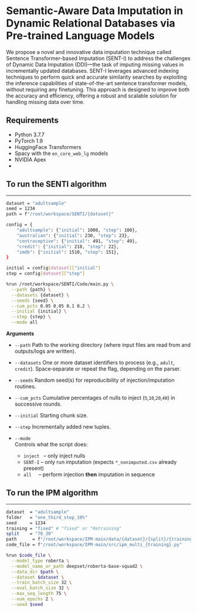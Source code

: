 # Semantic-Aware Data Imputation in Dynamic Relational Databases via Pre-trained Language Models

We propose a novel and innovative data imputation technique called Sentence Transformer-based Imputation (SENT-I) to address the challenges of Dynamic Data Imputation (DDI)—the task of imputing missing values in incrementally updated databases. SENT-I leverages advanced indexing techniques to perform quick and accurate similarity searches by exploiting the inference capabilities of state-of-the-art sentence transformer models, without requiring any finetuning. This approach is designed to improve both the accuracy and efficiency, offering a robust and scalable solution for handling missing data over time.


## Requirements

* Python 3.7.7
* PyTorch 1.9
* HuggingFace Transformers
* Spacy with the ``en_core_web_lg`` models
* NVIDIA Apex
* 
## To run the SENTI algorithm
____________________________________________________________________
```bash
dataset = "adultsample"
seed = 1234
path = f"/root/workspace/SENTI/{dataset}"

config = {
    "adultsample": {"initial": 1000, "step": 100},
    "australian": {"initial": 230, "step": 23},
    "contraceptive": {"initial": 491, "step": 49},
    "credit": {"initial": 218, "step": 22},
    "imdb": {"initial": 1510, "step": 151},
}

initial = config[dataset]["initial"]
step = config[dataset]["step"]

%run /root/workspace/SENTI/Code/main.py \
  --path {path} \
  --datasets {dataset} \
  --seeds {seed} \
  --cum_pcts 0.05 0.05 0.1 0.2 \
  --initial {initial} \
  --step {step} \
  --mode all
```
**Arguments**

- `--path`  Path to the working directory (where input files are read from and outputs/logs are written).

- `--datasets`  One or more dataset identifiers to process (e.g., `adult`, `credit`). Space‑separate or repeat the flag, depending on the parser.

- `--seeds`  Random seed(s) for reproducibility of injection/imputation routines.

- `--cum_pcts`  Cumulative percentages of nulls to inject (`5`,`10`,`20`,`40`) in successive rounds.

- `--initial` Starting chunk size.

- `--step`  Incrementally added new tuples.

- `--mode`  
  Controls what the script does:  
  - `inject`   – only inject nulls  
  - `SENT-I` – only run imputation (expects `*_nonimputed.csv` already present)  
  - `all`     – perform injection **then** imputation in sequence

## To run the IPM algorithm
____________________________________________________________________
```bash
dataset  = "adultsample"
folder   = "one_third_step_10%"
seed     = 1234
training = "fixed" # "fixed" or "Retraining"
split    = "70_30"
path      = f"/root/workspace/IPM-main/data/{dataset}/{split}/{training}_{folder}"
code_file = f"/root/workspace/IPM-main/src/ipm_multi_{training}.py"

%run $code_file \
  --model_type roberta \
  --model_name_or_path deepset/roberta-base-squad2 \
  --data_dir $path \
  --dataset $dataset \
  --train_batch_size 32 \
  --eval_batch_size 32 \
  --max_seq_length 75 \
  --num_epochs 2 \
  --seed $seed

```
